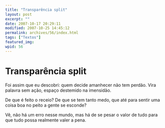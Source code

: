 ```yaml
---
title: "Transparência split"
layout: post
excerpt: ""
date: 2007-10-17 20:29:11
modified: 2007-10-25 14:45:12
permalink: archives/56/index.html
tags: ["Textos"]
featured_img: 
wpid: 56
---
```


# Transparência split

Foi assim que eu descobri: quem decide amanhecer não tem perdão. Vira palavra sem ação, espaço destemido na imensidão.

De que é feito o receio? De que se tem tanto medo, que até para sentir uma coisa boa no peito a gente se esconde?

Vê, não há um erro nesse mundo, mas há de se pesar o valor de tudo para que tudo possa realmente valer a pena.